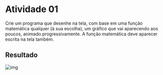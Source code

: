 # Atividade 01

Crie um programa que desenhe na tela, com base em uma função matemática qualquer (à sua escolha), um gráfico que vai aparecendo aos poucos, animado progressivamente. A função matemática deve aparecer escrita na tela também.

## Resultado
![img](https://i.imgur.com/42xFIs8.png)